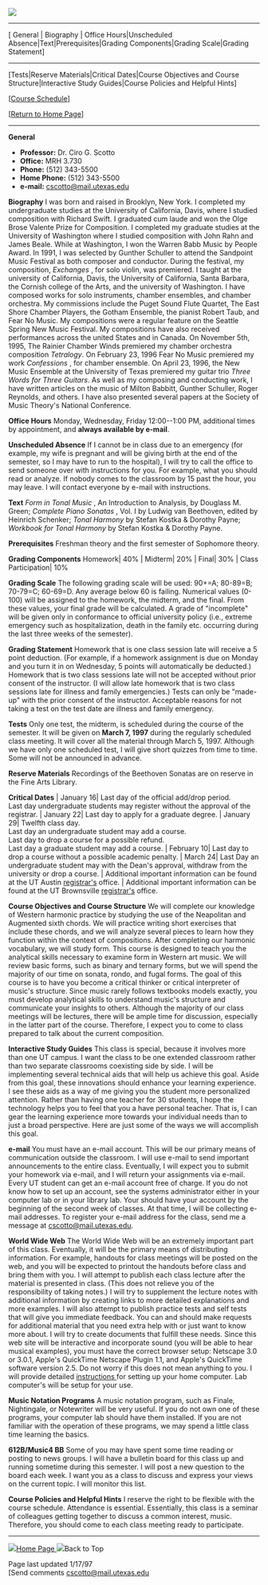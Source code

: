 ![](graphics/book.gif)

* * *

[ General | Biography | Office Hours|Unscheduled
Absence|Text|Prerequisites|Grading Components|Grading Scale|Grading Statement]  
  
---  
  
[Tests|Reserve Materials|Critical Dates|Course Objectives and Course
Structure|Interactive Study Guides|Course Policies and Helpful Hints]  
  
[[Course Schedule](schedule.html)]  
  
[[Return to Home Page](index.html)]  
  
* * *

**General**  

  * **Professor:** Dr. Ciro G. Scotto 
  * **Office:** MRH 3.730 
  * **Phone:** (512) 343-5500 
  * **Home Phone:** (512) 343-5500 
  * **e-mail:** cscotto@mail.utexas.edu 

**Biography**      I was born and raised in Brooklyn, New York. I completed my
undergraduate studies at the University of California, Davis, where I studied
composition with Richard Swift. I graduated cum laude and won the Olge Brose
Valente Prize for Composition. I completed my graduate studies at the
University of Washington where I studied composition with John Rahn and James
Beale. While at Washington, I won the Warren Babb Music by People Award. In
1991, I was selected by Gunther Schuller to attend the Sandpoint Music
Festival as both composer and conductor. During the festival, my composition,
_Exchanges_ , for solo violin, was premiered. I taught at the university of
California, Davis, the University of California, Santa Barbara, the Cornish
college of the Arts, and the university of Washington. I have composed works
for solo instruments, chamber ensembles, and chamber orchestra. My commissions
include the Puget Sound Flute Quartet, The East Shore Chamber Players, the
Gotham Ensemble, the pianist Robert Taub, and Fear No Music. My compositions
were a regular feature on the Seattle Spring New Music Festival. My
compositions have also received performances across the united States and in
Canada. On November 5th, 1995, The Rainier Chamber Winds premiered my chamber
orchestra composition _Tetralogy_. On February 23, 1996 Fear No Music
premiered my work _Confessions_ , for chamber ensemble. On April 23, 1996, the
New Music Ensemble at the University of Texas premiered my guitar trio _Three
Words for Three Guitars_. As well as my composing and conducting work, I have
written articles on the music of Milton Babbitt, Gunther Schuller, Roger
Reynolds, and others. I have also presented several papers at the Society of
Music Theory's National Conference.

**Office Hours**      Monday, Wednesday, Friday 12:00--1:00 PM, additional
times by appointment, and **always available by e-mail**.

**Unscheduled Absence**      If I cannot be in class due to an emergency (for
example, my wife is pregnant and will be giving birth at the end of the
semester, so I may have to run to the hospital), I will try to call the office
to send someone over with instructions for you. For example, what you should
read or analyze. If nobody comes to the classroom by 15 past the hour, you may
leave. I will contact everyone by e-mail with instructions.

**Text**     _Form in Tonal Music_ , An Introduction to Analysis, by Douglass
M. Green; _Complete Piano Sonatas_ , Vol. I by Ludwig van Beethoven, edited by
Heinrich Schenker; _Tonal Harmony_ by Stefan Kostka  & Dorothy Payne;
_Workbook for Tonal Harmony_ by Stefan Kostka  & Dorothy Payne.

**Prerequisites**      Freshman theory and the first semester of Sophomore
theory.

**Grading Components**      Homework| 40%  | Midterm| 20%  | Final| 30%  |
Class Participation| 10%

**Grading Scale**      The following grading scale will be used: 90+=A;
80-89=B; 70-79=C; 60-69=D. Any average below 60 is failing. Numerical values
(0-100) will be assigned to the homework, the midterm, and the final. From
these values, your final grade will be calculated. A grade of "incomplete"
will be given only in conformance to official university policy (i.e., extreme
emergency such as hospitalization, death in the family etc. occurring during
the last three weeks of the semester).

**Grading Statement**      Homework that is one class session late will
receive a 5 point deduction. (For example, if a homework assignment is due on
Monday and you turn it in on Wednesday, 5 points will automatically be
deducted.) Homework that is two class sessions late will not be accepted
without prior consent of the instructor. (I will allow late homework that is
two class sessions late for illness and family emergencies.) Tests can only be
"made-up" with the prior consent of the instructor. Acceptable reasons for not
taking a test on the test date are illness and family emergency.

**Tests**      Only one test, the midterm, is scheduled during the course of
the semester. It will be given on **March 7, 1997** during the regularly
scheduled class meeting. It will cover all the material through March 5, 1997.
Although we have only one scheduled test, I will give short quizzes from time
to time. Some will not be announced in advance.

**Reserve Materials**      Recordings of the Beethoven Sonatas are on reserve
in the Fine Arts Library.

**Critical Dates**      |  January 16| Last day of the official add/drop
period.  
Last day undergraduate students may register without the approval of the
registrar.  | January 22| Last day to apply for a graduate degree.  | January
29| Twelfth class day.  
Last day an undergraduate student may add a course.  
Last day to drop a course for a possible refund.  
Last day a graduate student may add a course.  | February 10| Last day to drop
a course without a possible academic penalty.  | March 24| Last Day an
undergraduate student may with the Dean's approval, withdraw from the
university or drop a course.  |  Additional important information can be found
at the UT Austin [registrar's](http://www.utexas.edu/student/registrar)
office.  |  Additional important information can be found at the UT
Brownsville [registrar's](http://sp21n1.utb.edu/univ/) office.

**Course Objectives and Course Structure**      We will complete our knowledge
of Western harmonic practice by studying the use of the Neapolitan and
Augmented sixth chords. We will practice writing short exercises that include
these chords, and we will analyze several pieces to learn how they function
within the context of compositions. After completing our harmonic vocabulary,
we will study form. This course is designed to teach you the analytical skills
necessary to examine form in Western art music. We will review basic forms,
such as binary and ternary forms, but we will spend the majority of our time
on sonata, rondo, and fugal forms. The goal of this course is to have you
become a critical thinker or critical interpreter of music's structure. Since
music rarely follows textbooks models exactly, you must develop analytical
skills to understand music's structure and communicate your insights to
others. Although the majority of our class meetings will be lectures, there
will be ample time for discussion, especially in the latter part of the
course. Therefore, I expect you to come to class prepared to talk about the
current composition.

**Interactive Study Guides**      This class is special, because it involves
more than one UT campus. I want the class to be one extended classroom rather
than two separate classrooms coexisting side by side. I will be implementing
several technical aids that will help us achieve this goal. Aside from this
goal, these innovations should enhance your learning experience. I see these
aids as a way of me giving you the student more personalized attention. Rather
than having one teacher for 30 students, I hope the technology helps you to
feel that you a have personal teacher. That is, I can gear the learning
experience more towards your individual needs than to just a broad
perspective. Here are just some of the ways we will accomplish this goal.

**e-mail**      You must have an e-mail account. This will be our primary
means of communication outside the classroom. I will use e-mail to send
important announcements to the entire class. Eventually, I will expect you to
submit your homework via e-mail, and I will return your assignments via
e-mail. Every UT student can get an e-mail account free of charge. If you do
not know how to set up an account, see the systems administrator either in
your computer lab or in your library lab. Your should have your account by the
beginning of the second week of classes. At that time, I will be collecting
e-mail addresses. To register your e-mail address for the class, send me a
message at [cscotto@mail.utexas.edu](MAILTO:cscotto@mail.utexas.edu).

**World Wide Web**      The World Wide Web will be an extremely important part
of this class. Eventually, it will be the primary means of distributing
information. For example, handouts for class meetings will be posted on the
web, and you will be expected to printout the handouts before class and bring
them with you. I will attempt to publish each class lecture after the material
is presented in class. (This does not relieve you of the responsibility of
taking notes.) I will try to supplement the lecture notes with additional
information by creating links to more detailed explanations and more examples.
I will also attempt to publish practice tests and self tests that will give
you immediate feedback. You can and should make requests for additional
material that you need extra help with or just want to know more about. I will
try to create documents that fulfill these needs. Since this web site will be
interactive and incorporate sound (you will be able to hear musical examples),
you must have the correct browser setup: Netscape 3.0 or 3.0.1, Apple's
QuickTime Netscape Plugin 1.1, and Apple's QuickTime software version 2.5. Do
not worry if this does not mean anything to you. I will provide detailed
[instructions ](BROWSER.HTML) for setting up your home computer. Lab
computer's will be setup for your use.

**Music Notation Programs**      A music notation program, such as Finale,
Nightingale, or Notewriter will be very useful. If you do not own one of these
programs, your computer lab should have them installed. If you are not
familiar with the operation of these programs, we may spend a little class
time learning the basics.

**612B/Music4 BB**      Some of you may have spent some time reading or
posting to news groups. I will have a bulletin board for this class up and
running sometime during this semester. I will post a new question to the board
each week. I want you as a class to discuss and express your views on the
current topic. I will monitor this list.

**Course Policies and Helpful Hints**      I reserve the right to be flexible
with the course schedule. Attendance is essential. Essentially, this class is
a seminar of colleagues getting together to discuss a common interest, music.
Therefore, you should come to each class meeting ready to participate.

* * *

[![](graphics/hmbtn.gif)Home Page ](index.html) ![](graphics/upbutt.gif)Back
to Top

Page last updated 1/17/97  
[Send comments cscotto@mail.utexas.edu

